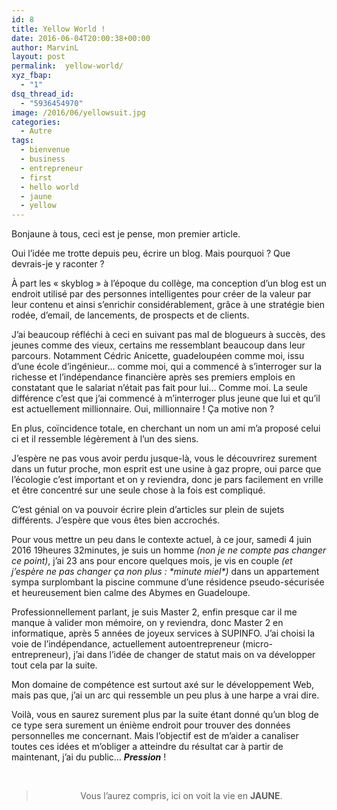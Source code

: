 ```yaml
---
id: 8
title: Yellow World !
date: 2016-06-04T20:00:38+00:00
author: MarvinL
layout: post
permalink:  yellow-world/
xyz_fbap:
  - "1"
dsq_thread_id:
  - "5936454970"
image: /2016/06/yellowsuit.jpg
categories:
  - Autre
tags:
  - bienvenue
  - business
  - entrepreneur
  - first
  - hello world
  - jaune
  - yellow
---
```

Bonjaune à tous, ceci est je pense, mon premier article.
  
Oui l’idée me trotte depuis peu, écrire un blog. Mais pourquoi ? Que devrais-je y raconter ?

À part les « skyblog » à l’époque du collège, ma conception d’un blog est un endroit utilisé par des personnes intelligentes pour créer de la valeur par leur contenu et ainsi s’enrichir considérablement, grâce à une stratégie bien rodée, d’email, de lancements, de prospects et de clients.

J’ai beaucoup réfléchi à ceci en suivant pas mal de blogueurs à succès, des jeunes comme des vieux, certains me ressemblant beaucoup dans leur parcours. Notamment Cédric Anicette, guadeloupéen comme moi, issu d’une école d’ingénieur… comme moi, qui a commencé à s’interroger sur la richesse et l’indépendance financière après ses premiers emplois en constatant que le salariat n’était pas fait pour lui… Comme moi. La seule différence c’est que j’ai commencé à m’interroger plus jeune que lui et qu’il est actuellement millionnaire. Oui, millionnaire ! Ça motive non ?
  
En plus, coïncidence totale, en cherchant un nom un ami m&rsquo;a proposé celui ci et il ressemble légèrement à l&rsquo;un des siens.

J’espère ne pas vous avoir perdu jusque-là, vous le découvrirez surement dans un futur proche, mon esprit est une usine à gaz propre, oui parce que l’écologie c’est important et on y reviendra, donc je pars facilement en vrille et être concentré sur une seule chose à la fois est compliqué.

C’est génial on va pouvoir écrire plein d’articles sur plein de sujets différents. J’espère que vous êtes bien accrochés.

Pour vous mettre un peu dans le contexte actuel, à ce jour, samedi 4 juin 2016 19heures 32minutes, je suis un homme _(non je ne compte pas changer ce point)_, j’ai 23 ans pour encore quelques mois, je vis en couple _(et j’espère ne pas changer ça non plus : \*minute miel\*)_ dans un appartement sympa surplombant la piscine commune d’une résidence pseudo-sécurisée et heureusement bien calme des Abymes en Guadeloupe.

Professionnellement parlant, je suis Master 2, enfin presque car il me manque à valider mon mémoire, on y reviendra, donc Master 2 en informatique, après 5 années de joyeux services à SUPINFO. J’ai choisi la voie de l’indépendance, actuellement autoentrepreneur (micro-entrepreneur), j’ai dans l’idée de changer de statut mais on va développer tout cela par la suite.

Mon domaine de compétence est surtout axé sur le développement Web, mais pas que, j’ai un arc qui ressemble un peu plus à une harpe a vrai dire.
  
Voilà, vous en saurez surement plus par la suite étant donné qu’un blog de ce type sera surement un énième endroit pour trouver des données personnelles me concernant. Mais l&rsquo;objectif est de m&rsquo;aider a canaliser toutes ces idées et m&rsquo;obliger a atteindre du résultat car à partir de maintenant, j&rsquo;ai du public&#8230; **_**Pression**_** !

&nbsp;

> <p style="text-align: center;">
>   Vous l&rsquo;aurez compris, ici on voit la vie en <strong>JAUNE</strong>.
> </p>
